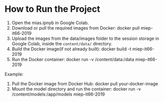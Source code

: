 # How to Run the Project
1. Open the mias.ipnyb in Google Colab.
2. Download or pull the required images from Docker: docker pull miep-it66-2019
2. Upload the images from the data/images folder to the session storage in Google Colab, inside the `content/data/` directory.
3. Build the Docker image(if not already built):
docker build -t miep-it66-2019
4. Run the Docker container:
docker run -v /content/data:/data miep-it66-2019

Example:

1. Pull the Docker image from Docker Hub:
	docker pull your-docker-image
2. Mount the model directory and run the container:
	docker run -v /content/models:/app/models miep-it66-2019

